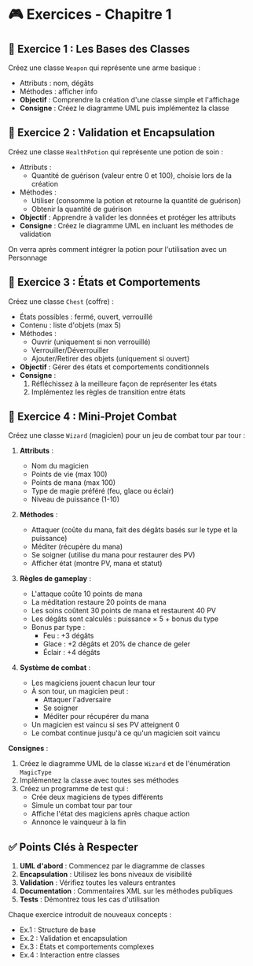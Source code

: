# 🎮 Exercices - Chapitre 1

## 🎯 Exercice 1 : Les Bases des Classes
Créez une classe `Weapon` qui représente une arme basique :
- Attributs : nom, dégâts
- Méthodes : afficher info
- **Objectif** : Comprendre la création d'une classe simple et l'affichage
- **Consigne** : Créez le diagramme UML puis implémentez la classe

## 🎯 Exercice 2 : Validation et Encapsulation
Créez une classe `HealthPotion` qui représente une potion de soin :
- Attributs : 
  - Quantité de guérison (valeur entre 0 et 100), choisie lors de la création
- Méthodes : 
  - Utiliser (consomme la potion et retourne la quantité de guérison)
  - Obtenir la quantité de guérison
- **Objectif** : Apprendre à valider les données et protéger les attributs
- **Consigne** : Créez le diagramme UML en incluant les méthodes de validation

On verra après comment intégrer la potion pour l'utilisation avec un Personnage

## 🎯 Exercice 3 : États et Comportements
Créez une classe `Chest` (coffre) :
- États possibles : fermé, ouvert, verrouillé
- Contenu : liste d'objets (max 5)
- Méthodes :
  - Ouvrir (uniquement si non verrouillé)
  - Verrouiller/Déverrouiller
  - Ajouter/Retirer des objets (uniquement si ouvert)
- **Objectif** : Gérer des états et comportements conditionnels
- **Consigne** : 
  1. Réfléchissez à la meilleure façon de représenter les états
  2. Implémentez les règles de transition entre états

## 🎯 Exercice 4 : Mini-Projet Combat
Créez une classe `Wizard` (magicien) pour un jeu de combat tour par tour :

1. **Attributs** :
   - Nom du magicien
   - Points de vie (max 100)
   - Points de mana (max 100)
   - Type de magie préféré (feu, glace ou éclair)
   - Niveau de puissance (1-10)

2. **Méthodes** :
   - Attaquer (coûte du mana, fait des dégâts basés sur le type et la puissance)
   - Méditer (récupère du mana)
   - Se soigner (utilise du mana pour restaurer des PV)
   - Afficher état (montre PV, mana et statut)

3. **Règles de gameplay** :
   - L'attaque coûte 10 points de mana
   - La méditation restaure 20 points de mana
   - Les soins coûtent 30 points de mana et restaurent 40 PV
   - Les dégâts sont calculés : puissance × 5 + bonus du type
   - Bonus par type :
     * Feu : +3 dégâts
     * Glace : +2 dégâts et 20% de chance de geler
     * Éclair : +4 dégâts

4. **Système de combat** :
   - Les magiciens jouent chacun leur tour
   - À son tour, un magicien peut :
     * Attaquer l'adversaire
     * Se soigner
     * Méditer pour récupérer du mana
   - Un magicien est vaincu si ses PV atteignent 0
   - Le combat continue jusqu'à ce qu'un magicien soit vaincu

**Consignes** :
1. Créez le diagramme UML de la classe `Wizard` et de l'énumération `MagicType`
2. Implémentez la classe avec toutes ses méthodes
3. Créez un programme de test qui :
   - Crée deux magiciens de types différents
   - Simule un combat tour par tour
   - Affiche l'état des magiciens après chaque action
   - Annonce le vainqueur à la fin

## ✅ Points Clés à Respecter
1. **UML d'abord** : Commencez par le diagramme de classes
2. **Encapsulation** : Utilisez les bons niveaux de visibilité
3. **Validation** : Vérifiez toutes les valeurs entrantes
4. **Documentation** : Commentaires XML sur les méthodes publiques
5. **Tests** : Démontrez tous les cas d'utilisation

Chaque exercice introduit de nouveaux concepts :
- Ex.1 : Structure de base
- Ex.2 : Validation et encapsulation
- Ex.3 : États et comportements complexes
- Ex.4 : Interaction entre classes
